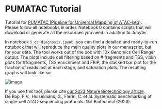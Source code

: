 # PUMATAC Tutorial
Tutorial for [PUMATAC (Pipeline for Universal Mapping of ATAC-seq)](https://github.com/aertslab/PUMATAC).  
Please follow all notebooks in order. Notebook 0 contains scripts that will download or generate all the resources you need in addition to Jupyter.

In notebook `5_qc_diagnosis.ipynb`, you can find a detailed and ready-to-run notebook that will reproduce the main quality plots in our manuscript, but for your data. The tool works out of the box with 10x Genomics Cell Ranger output. The plots include cell filtering based on # fragments and TSS, violin plots for #fragments, TSS enrichment and FRIP, the stacked bar plot for the fraction of reads lost at each stage, and saturation plots. The resulting graphs will look like so:

![image](https://github.com/aertslab/PUMATAC_tutorial/assets/55103921/deb9e44d-cde5-47ef-af40-84fdb1cb6187)

If you use this tool, please cite [our 2023 Nature Biotechnology article](https://www.nature.com/articles/s41587-023-01881-x).  
De Rop, F.V., Hulselmans, G., Flerin, C. et al. Systematic benchmarking of single-cell ATAC-sequencing protocols. Nat Biotechnol (2023).

